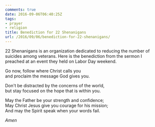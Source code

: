 ```yaml
---
comments: true
date: 2016-09-06T06:40:25Z
tags:
- prayer
- religion
title: Benediction for 22 Shenanigans
url: /2016/09/06/benediction-for-22-shenanigans/
---
```


22 Shenanigans is an organization dedicated to reducing the number of suicides among veterans. Here is the benediction from the sermon I preached at an event they held on Labor Day weekend.


Go now, follow where Christ calls you  
and proclaim the message God gives you.
  
Don't be distracted by the concerns of the world,  
but stay focused on the hope that is within you.

May the Father be your strength and confidence;  
May Christ Jesus give you courage for his mission;  
And may the Spirit speak when your words fail.

*Amen*
